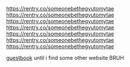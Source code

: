  https://rentry.co/someonebethegyutomytae  https://rentry.co/someonebethegyutomytae  https://rentry.co/someonebethegyutomytae  https://rentry.co/someonebethegyutomytae  https://rentry.co/someonebethegyutomytae  https://rentry.co/someonebethegyutomytae  https://rentry.co/someonebethegyutomytae 

[guestbook](https://terrykang.123guestbook.com/) until i find some other website BRUH
